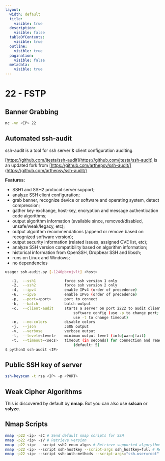```yaml
---
layout:
  width: default
  title:
    visible: true
  description:
    visible: false
  tableOfContents:
    visible: true
  outline:
    visible: true
  pagination:
    visible: false
  metadata:
    visible: true
---
```


# 22 - FSTP

## Banner Grabbing <a href="#banner-grabbing" id="banner-grabbing"></a>

```bash
nc -vn <IP> 22
```

## Automated ssh-audit <a href="#automated-ssh-audit" id="automated-ssh-audit"></a>

ssh-audit is a tool for ssh server & client configuration auditing.

[https://github.com/jtesta/ssh-audit](https://github.com/jtesta/ssh-audit) is an updated fork from [https://github.com/arthepsy/ssh-audit/](https://github.com/arthepsy/ssh-audit/)

**Features:**

* SSH1 and SSH2 protocol server support;
* analyze SSH client configuration;
* grab banner, recognize device or software and operating system, detect compression;
* gather key-exchange, host-key, encryption and message authentication code algorithms;
* output algorithm information (available since, removed/disabled, unsafe/weak/legacy, etc);
* output algorithm recommendations (append or remove based on recognized software version);
* output security information (related issues, assigned CVE list, etc);
* analyze SSH version compatibility based on algorithm information;
* historical information from OpenSSH, Dropbear SSH and libssh;
* runs on Linux and Windows;
* no dependencies

```bash
usage: ssh-audit.py [-1246pbcnjvlt] <host>

   -1,  --ssh1             force ssh version 1 only
   -2,  --ssh2             force ssh version 2 only
   -4,  --ipv4             enable IPv4 (order of precedence)
   -6,  --ipv6             enable IPv6 (order of precedence)
   -p,  --port=<port>      port to connect
   -b,  --batch            batch output
   -c,  --client-audit     starts a server on port 2222 to audit client
                               software config (use -p to change port;
                               use -t to change timeout)
   -n,  --no-colors        disable colors
   -j,  --json             JSON output
   -v,  --verbose          verbose output
   -l,  --level=<level>    minimum output level (info|warn|fail)
   -t,  --timeout=<secs>   timeout (in seconds) for connection and reading
                               (default: 5)
$ python3 ssh-audit <IP>
```

## Public SSH key of server <a href="#public-ssh-key-of-server" id="public-ssh-key-of-server"></a>

```bash
ssh-keyscan -t rsa <IP> -p <PORT>
```

## Weak Cipher Algorithms <a href="#weak-cipher-algorithms" id="weak-cipher-algorithms"></a>

This is discovered by default by **nmap**. But you can also use **sslcan** or **sslyze**.

## Nmap Scripts <a href="#nmap-scripts" id="nmap-scripts"></a>

```bash
nmap -p22 <ip> -sC # Send default nmap scripts for SSH
nmap -p22 <ip> -sV # Retrieve version
nmap -p22 <ip> --script ssh2-enum-algos # Retrieve supported algorythms
nmap -p22 <ip> --script ssh-hostkey --script-args ssh_hostkey=full # Retrieve weak keys
nmap -p22 <ip> --script ssh-auth-methods --script-args="ssh.user=root" # Check authentication methods
```

